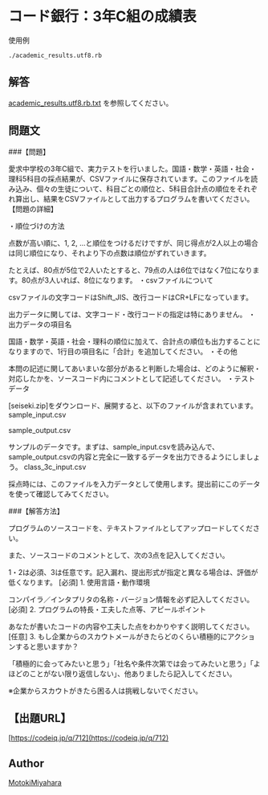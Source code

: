 コード銀行：3年C組の成績表
====

使用例

`./academic_results.utf8.rb`


## 解答
[academic_results.utf8.rb.txt](academic_results.utf8.rb.txt) を参照してください。


## 問題文
###【問題】

愛求中学校の3年C組で、実力テストを行いました。国語・数学・英語・社会・理科5科目の採点結果が、CSVファイルに保存されています。このファイルを読み込み、個々の生徒について、科目ごとの順位と、5科目合計点の順位をそれぞれ算出し、結果をCSVファイルとして出力するプログラムを書いてください。
【問題の詳細】

・順位づけの方法

点数が高い順に、1, 2, ...と順位をつけるだけですが、同じ得点が2人以上の場合は同じ順位になり、それより下の点数は順位がずれていきます。

たとえば、80点が5位で2人いたとすると、79点の人は6位ではなく7位になります。80点が3人いれば、8位になります。
・csvファイルについて

csvファイルの文字コードはShift_JIS、改行コードはCR+LFになっています。

出力データに関しては、文字コード・改行コードの指定は特にありません。
・出力データの項目名

国語・数学・英語・社会・理科の順位に加えて、合計点の順位も出力することになりますので、1行目の項目名に「合計」を追加してください。
・その他

本問の記述に関してあいまいな部分があると判断した場合は、どのように解釈・対応したかを、ソースコード内にコメントとして記述してください。
・テストデータ

[seiseki.zip]をダウンロード、展開すると、以下のファイルが含まれています。
sample_input.csv

sample_output.csv

サンプルのデータです。まずは、sample_input.csvを読み込んで、sample_output.csvの内容と完全に一致するデータを出力できるようにしましょう。
class_3c_input.csv

採点時には、このファイルを入力データとして使用します。提出前にこのデータを使って確認してみてください。

###【解答方法】

プログラムのソースコードを、テキストファイルとしてアップロードしてください。

また、ソースコードのコメントとして、次の3点を記入してください。

1・2は必須、3は任意です。記入漏れ、提出形式が指定と異なる場合は、評価が低くなります。
[必須] 1. 使用言語・動作環境

コンパイラ／インタプリタの名称・バージョン情報を必ず記入してください。
[必須] 2. プログラムの特長・工夫した点等、アピールポイント

あなたが書いたコードの内容や工夫した点をわかりやすく説明してください。
[任意] 3. もし企業からのスカウトメールがきたらどのくらい積極的にアクションすると思いますか？

「積極的に会ってみたいと思う」「社名や条件次第では会ってみたいと思う」「よほどのことがない限り返信しない」、他ありましたら記入してください。

※企業からスカウトがきたら困る人は挑戦しないでください。



## 【出題URL】
[https://codeiq.jp/q/712](https://codeiq.jp/q/712)

## Author
[MotokiMiyahara](https://github.com/MotokiMiyahara/)


